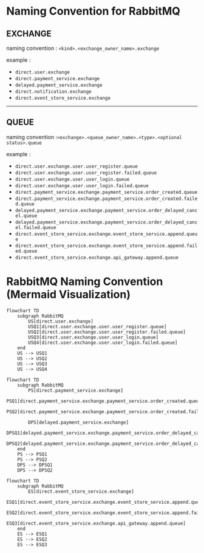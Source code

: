 # Naming Convention for RabbitMQ
## EXCHANGE
naming convention : `<kind>.<exchange_owner_name>.exchange`   <br />

example : 
- `direct.user.exchange`
- `direct.payment_service.exchange`
- `delayed.payment_service.exchange`
- `direct.notification.exchange`
- `direct.event_store_service.exchange`
---
## QUEUE
naming convention :`<exchange>.<queue_owner_name>.<type>.<optional status>.queue`

example : 
- `direct.user.exchange.user.user_register.queue`
- `direct.user.exchange.user.user_register.failed.queue`
- `direct.user.exchange.user.user_login.queue`
- `direct.user.exchange.user.user_login.failed.queue`
- `direct.payment_service.exchange.payment_service.order_created.queue`
- `direct.payment_service.exchange.payment_service.order_created.failed.queue`
- `delayed.payment_service.exchange.payment_service.order_delayed_cancel.queue`
- `delayed.payment_service.exchange.payment_service.order_delayed_cancel.failed.queue`
- `direct.event_store_service.exchange.event_store_service.append.queue`
- `direct.event_store_service.exchange.event_store_service.append.failed.queue`
- `direct.event_store_service.exchange.api_gateway.append.queue`

# RabbitMQ Naming Convention (Mermaid Visualization)
```mermaid
flowchart TD
    subgraph RabbitMQ
        US[direct.user.exchange]
        USQ1[direct.user.exchange.user.user_register.queue]
        USQ2[direct.user.exchange.user.user_register.failed.queue]
        USQ3[direct.user.exchange.user.user_login.queue]
        USQ4[direct.user.exchange.user.user_login.failed.queue]
    end
    US --> USQ1
    US --> USQ2
    US --> USQ3
    US --> USQ4
```
```mermaid
flowchart TD
    subgraph RabbitMQ
        PS[direct.payment_service.exchange]
        PSQ1[direct.payment_service.exchange.payment_service.order_created.queue]
        PSQ2[direct.payment_service.exchange.payment_service.order_created.failed.queue]

        DPS[delayed.payment_service.exchange]
        DPSQ1[delayed.payment_service.exchange.payment_service.order_delayed_cancel.queue]
        DPSQ2[delayed.payment_service.exchange.payment_service.order_delayed_cancel.failed.queue]
    end
    PS --> PSQ1
    PS --> PSQ2
    DPS --> DPSQ1
    DPS --> DPSQ2
```
```mermaid
flowchart TD
    subgraph RabbitMQ
        ES[direct.event_store_service.exchange]
        ESQ1[direct.event_store_service.exchange.event_store_service.append.queue]
        ESQ2[direct.event_store_service.exchange.event_store_service.append.failed.queue]
        ESQ3[direct.event_store_service.exchange.api_gateway.append.queue]
    end
    ES --> ESQ1
    ES --> ESQ2
    ES --> ESQ3
```